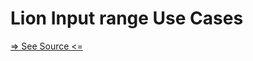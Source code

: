 # Lion Input range Use Cases

[=> See Source <=](../../../docs/components/input-range/use-cases.md)
